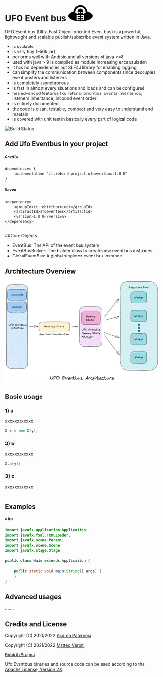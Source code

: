 # UFO Event bus ![Ufo Eventbus Icon](documentation/UfoEventBus.png)
UFO Event bus (Ultra Fast Object-oriented Event bus) is a powerful, lightweight and scalable publish/subscribe event 
system written in Java. 

* is scalable
* is very tiny (~50k jar)
* performs well with Android and all versions of java >=8
* used with java > 9 is compiled as module increasing encapsulation
* it has no dependencies but SLF4J library for enabling logging 
* can simplify the communication between components since decouples event posters and listeners
* is completely asynchronous
* is fast in almost every situations and loads and can be configured
* has advanced features like listener priorities, events inheritance, listeners inheritance, inbound event order
* is entirely documented
* the code is clean, testable, compact and very easy to understand and mantain
* is covered with unit test in basically every part of logical code

![Build Status](https://github.com/Rebirth-Project/ufo-event-bus/actions/workflows/build.yml/badge.svg?raw=true)
<br/>

## Add Ufo Eventbus in your project

##### ```Gradle```

```
dependencies {
    implementation "it.rebirthproject:ufoeventbus:1.0.0"
}
```
##### ```Maven```

```
<dependency>
    <groupId>it.rebirthproject</groupId>
    <artifactId>ufoeventbus</artifactId>
    <version>1.0.0</version>
</dependency>
```
<br/>
##Core Objects

- EventBus: The API of the event bus system
- EventBusBuilder: The builder class to create new event bus instances
- GlobalEventBus: A global singleton event bus instance

## Architecture Overview

![Ufo Eventbus Architectureschema](documentation/UfoEventBusArchitectureFinalWhiteBackground.png?raw=true)


## Basic usage

### 1) a

xxxxxxxxxxxx

```java
X x = new X(y);
```

### 2) b

xxxxxxxxxxxx

```java
X.a(y);
```

### 3) c

xxxxxxxxxxxx

```java
```

## Examples

#### abc

```java
import javafx.application.Application;
import javafx.fxml.FXMLLoader;
import javafx.scene.Parent;
import javafx.scene.Scene;
import javafx.stage.Stage;

public class Main extends Application {
    
    public static void main(String[] args) {
    }
}
```

## Advanced usages

.......

## Credits and License
Copyright (C) 2021/2022 [Andrea Paternesi](https://github.com/patton73) 
 
Copyright (C) 2021/2022 [Matteo Veroni](https://github.com/mavek87)  

[Rebirth Project](https://www.rebirth-project.it)

Ufo Eventbus binaries and source code can be used according to the [Apache License, Version 2.0](LICENSE.md).
